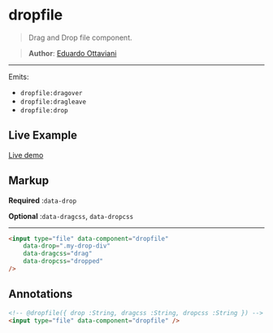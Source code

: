 # dropfile

>Drag and Drop file component.

>**Author**: [Eduardo Ottaviani](//github.com/Javiani)

---

Emits:

- `dropfile:dragover`
- `dropfile:dragleave`
- `dropfile:drop`

## Live Example

[Live demo](//rawgit.com/jails-org/Components/jquery/zepto/dropfile/sample/index.htm)


## Markup

**Required** :`data-drop`

**Optional** :`data-dragcss`, `data-dropcss`

---

```html
<input type="file" data-component="dropfile"
    data-drop=".my-drop-div"
    data-dragcss="drag"
    data-dropcss="dropped"
/>
```

## Annotations

```html
<!-- @dropfile({ drop :String, dragcss :String, dropcss :String }) -->
<input type="file" data-component="dropfile" />
```
